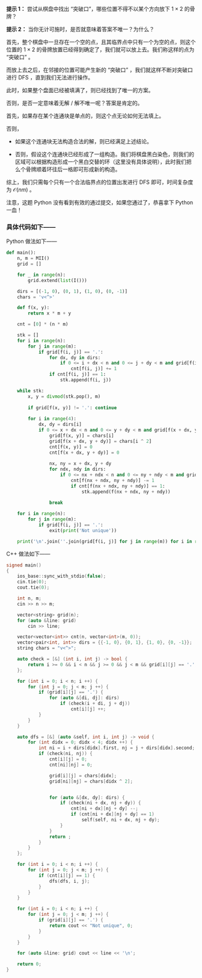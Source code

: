 **提示 1：** 尝试从棋盘中找出 “突破口”，哪些位置不得不以某个方向放下 $1\times 2$ 的骨牌？

**提示 2：** 当你无计可施时，是否就意味着答案不唯一？为什么？

首先，整个棋盘中一旦存在一个空的点，且其临界点中只有一个为空的点，则这个位置的 $1\times 2$ 的骨牌放置已经得到确定了，我们就可以放上去。我们称这样的点为 “突破口” 。

而放上去之后，在邻接的位置可能产生新的 “突破口” ，我们就这样不断对突破口进行 DFS ，直到我们无法进行操作。

此时，如果整个盘面已经被填满了，则已经找到了唯一的方案。

否则，是否一定意味着无解 / 解不唯一呢？答案是肯定的。

首先，如果存在某个连通块是单点的，则这个点无论如何无法填上。

否则，

- 如果这个连通块无法构造合法的解，则已经满足上述结论。

- 否则，假设这个连通块已经形成了一组构造。我们将棋盘黑白染色，则我们的区域可以根据构造形成一个黑白交替的环（这里没有具体说明），此时我们把么个骨牌顺着环往后一格即可形成新的构造。

综上，我们只需每个只有一个合法临界点的位置出发进行 DFS 即可，时间复杂度为 $\mathcal{O}(nm)$ 。

注意，这题 Python 没有看到有效的通过提交，如果您通过了，恭喜拿下 Python 一血！

### 具体代码如下——

Python 做法如下——

```Python []
def main():
    n, m = MII()
    grid = []

    for _ in range(n):
        grid.extend(list(I()))

    dirs = [(-1, 0), (0, 1), (1, 0), (0, -1)]
    chars = 'v<^>'

    def f(x, y):
        return x * m + y

    cnt = [0] * (n * m)

    stk = []
    for i in range(n):
        for j in range(m):
            if grid[f(i, j)] == '.':
                for dx, dy in dirs:
                    if 0 <= i + dx < n and 0 <= j + dy < m and grid[f(i + dx, j + dy)] == '.':
                        cnt[f(i, j)] += 1
                if cnt[f(i, j)] == 1:
                    stk.append(f(i, j))

    while stk:
        x, y = divmod(stk.pop(), m)
        
        if grid[f(x, y)] != '.': continue
        
        for i in range(4):
            dx, dy = dirs[i]
            if 0 <= x + dx < n and 0 <= y + dy < m and grid[f(x + dx, y + dy)] == '.':
                grid[f(x, y)] = chars[i]
                grid[f(x + dx, y + dy)] = chars[i ^ 2]
                cnt[f(x, y)] = 0
                cnt[f(x + dx, y + dy)] = 0
                
                nx, ny = x + dx, y + dy
                for ndx, ndy in dirs:
                    if 0 <= nx + ndx < n and 0 <= ny + ndy < m and grid[f(nx + ndx, ny + ndy)] == '.':
                        cnt[f(nx + ndx, ny + ndy)] -= 1
                        if cnt[f(nx + ndx, ny + ndy)] == 1:
                            stk.append(f(nx + ndx, ny + ndy))
                        
                break

    for i in range(n):
        for j in range(m):
            if grid[f(i, j)] == '.':
                exit(print('Not unique'))

    print('\n'.join(''.join(grid[f(i, j)] for j in range(m)) for i in range(n)))
```

C++ 做法如下——

```cpp []
signed main()
{
    ios_base::sync_with_stdio(false);
    cin.tie(0);
    cout.tie(0);

    int n, m;
    cin >> n >> m;

    vector<string> grid(n);
    for (auto &line: grid)
        cin >> line;

    vector<vector<int>> cnt(n, vector<int>(m, 0));
    vector<pair<int, int>> dirs = {{-1, 0}, {0, 1}, {1, 0}, {0, -1}};
    string chars = "v<^>";

    auto check = [&] (int i, int j) -> bool {
        return i >= 0 && i < n && j >= 0 && j < m && grid[i][j] == '.';
    };

    for (int i = 0; i < n; i ++) {
        for (int j = 0; j < m; j ++) {
            if (grid[i][j] == '.') {
                for (auto &[di, dj]: dirs)
                    if (check(i + di, j + dj))
                        cnt[i][j] ++;
            }
        }
    }

    auto dfs = [&] (auto &self, int i, int j) -> void {
        for (int didx = 0; didx < 4; didx ++) {
            int ni = i + dirs[didx].first, nj = j + dirs[didx].second;
            if (check(ni, nj)) {
                cnt[i][j] = 0;
                cnt[ni][nj] = 0;

                grid[i][j] = chars[didx];
                grid[ni][nj] = chars[didx ^ 2];


                for (auto &[dx, dy]: dirs) {
                    if (check(ni + dx, nj + dy)) {
                        cnt[ni + dx][nj + dy] --;
                        if (cnt[ni + dx][nj + dy] == 1)
                            self(self, ni + dx, nj + dy);
                    }
                }
                return ;
            }
        }
    };

    for (int i = 0; i < n; i ++) {
        for (int j = 0; j < m; j ++) {
            if (cnt[i][j] == 1) {
                dfs(dfs, i, j);
            }
        }
    }

    for (int i = 0; i < n; i ++) {
        for (int j = 0; j < m; j ++) {
            if (grid[i][j] == '.') {
                return cout << "Not unique", 0;
            }
        }
    }

    for (auto &line: grid) cout << line << '\n';

    return 0;
}
``` 